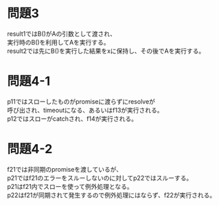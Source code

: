 # 問題3
result1ではB()がAの引数として渡され、  
実行時のB()を利用してAを実行する。  
result2では先にB()を実行した結果をxに保持し、その後でAを実行する。
# 問題4-1
p11ではスローしたものがpromiseに渡らずにresolveが  
呼び出され、timeoutになる、あるいはf13が実行される。  
p12ではスローがcatchされ、f14が実行される。  

# 問題4-2
f21では非同期のpromiseを渡しているが、  
p21ではf21のエラーをスルーしないのに対してp22ではスルーする。  
p21はf21内でスローを使って例外処理となる。  
p22はf21が同期されて発生するので例外処理にはならず、f22が実行される。  
